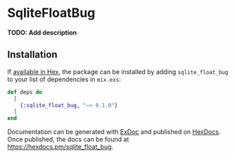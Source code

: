 # SqliteFloatBug

**TODO: Add description**

## Installation

If [available in Hex](https://hex.pm/docs/publish), the package can be installed
by adding `sqlite_float_bug` to your list of dependencies in `mix.exs`:

```elixir
def deps do
  [
    {:sqlite_float_bug, "~> 0.1.0"}
  ]
end
```

Documentation can be generated with [ExDoc](https://github.com/elixir-lang/ex_doc)
and published on [HexDocs](https://hexdocs.pm). Once published, the docs can
be found at <https://hexdocs.pm/sqlite_float_bug>.

